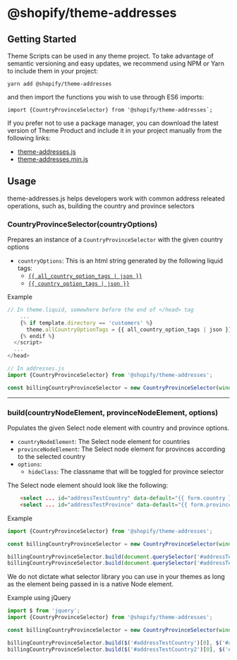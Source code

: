 # @shopify/theme-addresses

## Getting Started

Theme Scripts can be used in any theme project. To take advantage of semantic versioning and easy updates, we recommend using NPM or Yarn to include them in your project:

```
yarn add @shopify/theme-addresses
```

and then import the functions you wish to use through ES6 imports:

```
import {CountryProvinceSelector} from '@shopify/theme-addresses`;
```

If you prefer not to use a package manager, you can download the latest version of Theme Product and include it in your project manually from the following links:

- [theme-addresses.js](http://unpkg.com/@shopify/theme-addresses@latest/dist/theme-addresses.js)
- [theme-addresses.min.js](http://unpkg.com/@shopify/theme-addresses@latest/dist/theme-addresses.min.js)

## Usage

theme-addresses.js helps developers work with common address releated operations, such as, building the country and province selectors

### CountryProvinceSelector(countryOptions)

Prepares an instance of a `CountryProvinceSelector` with the given country options

- `countryOptions`: This is an html string generated by the following liquid tags:
    * [`{{ all_country_option_tags | json }}`](https://help.shopify.com/en/themes/liquid/objects/all-country-option-tags)
    * [`{{ country_option_tags | json }}`](https://help.shopify.com/en/themes/liquid/objects/country-option-tags)

Example
```js
// In theme.liquid, somewhere before the end of </head> tag
    ...
    {% if template.directory == 'customers' %}
      theme.allCountryOptionTags = {{ all_country_option_tags | json }};
    {% endif %}
  </script>
  ...
</head>
```
```js
// In addresses.js
import {CountryProvinceSelector} from '@shopify/theme-addresses';

const billingCountryProvinceSelector = new CountryProvinceSelector(window.theme.allCountryOptionTags);
```

---

### build(countryNodeElement, provinceNodeElement, options)

Populates the given Select node element with country and province options.

- `countryNodeElement`: The Select node element for countries
- `provinceNodeElement`: The Select node element for provinces according to the selected country
- `options`:
    * `hideClass`: The classname that will be toggled for province selector

The Select node element should look like the following:
```html
    <select ... id="addressTestCountry" data-default="{{ form.country }}"></select>
    <select ... id="addressTestProvince" data-default="{{ form.province }}"></select>
```

Example
```js
import {CountryProvinceSelector} from '@shopify/theme-addresses';

const billingCountryProvinceSelector = new CountryProvinceSelector(window.theme.allCountryOptionTags);

billingCountryProvinceSelector.build(document.querySelector('#addressTestCountry'), document.querySelector('#addressTestProvince'));
billingCountryProvinceSelector.build(document.querySelector('#addressTestCountry2'), document.querySelector('#addressTestProvince2'), {hideClass: 'hide'});
```

We do not dictate what selector library you can use in your themes as long as the element being passed in is a native Node element.

Example using jQuery
```js
import $ from 'jquery';
import {CountryProvinceSelector} from '@shopify/theme-addresses';

const billingCountryProvinceSelector = new CountryProvinceSelector(window.theme.allCountryOptionTags);

billingCountryProvinceSelector.build($('#addressTestCountry')[0], $('#addressTestProvince')[0]);
billingCountryProvinceSelector.build($('#addressTestCountry2')[0], $('#addressTestProvince2')[0], {hideClass: 'hide'});
```


